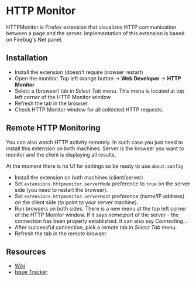 HTTP Monitor
============

HTTPMonitor is Firefox extension that visualizes HTTP communication between a page and
the server. Implementation of this extension is based on Firebug's Net panel.

Installation
------------
* Install the extension (doesn't require browser restart)
* Open the monitor: Top left orange button -> **Web Developer** -> **HTTP Monitor**
* Select a (browser) tab in *Select Tab* menu. This menu is located at top left corner of the HTTP Monitor window
* Refresh the tab in the browser
* Check HTTP Monitor window for all collected HTTP requests.

Remote HTTP Monitoring
----------------------
You can also watch HTTP activity remotely. In such case you just need to install this extension on both machines. Server is the browser you want to monitor and the client is displaying all results.

At the moment there is no UI for settings so be ready to use `about:config`

* Install the extension on both machines (client/server)
* Set `extensions.httpmonitor.serverMode` preference to `true` on the server side (you need to restart the browser).
* Set `extensions.httpmonitor.serverHost` preference (name/IP address) on the client side (to point to your server machine).
* Run browsers on both sides. There is a new menu at the top left corner of the HTTP Monitor window. If it says *name:port* of the server - the connection has been properly established. It can also say *Connecting...*
* After successful connection, pick a remote tab in *Select Tab* menu.
* Refresh the tab in the remote browser.

Resources
---------
* [Wiki](http://getfirebug.com/wiki/index.php/HTTP_Monitor)
* [Issue Tracker](https://wiki.mozilla.org/Remote_Debugging_Protocol)
